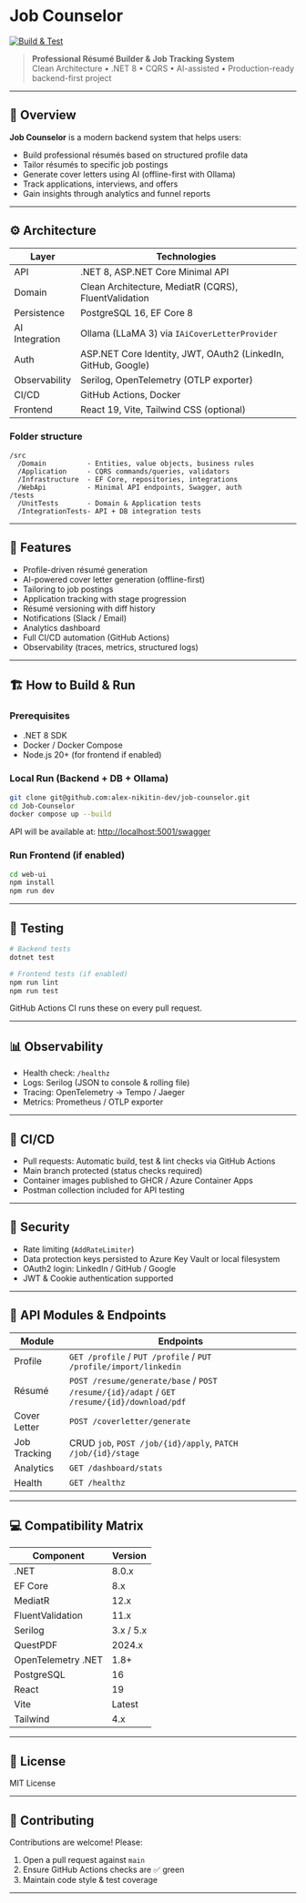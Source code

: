 # Job Counselor

[![Build & Test](https://github.com/alex-nikitin-dev/job-counselor/actions/workflows/ci.yml/badge.svg)]([https://github.com/YOUR_REPO/actions/workflows/ci.yml](https://github.com/alex-nikitin-dev/job-counselor/actions/workflows/ci.yml))

> **Professional Résumé Builder & Job Tracking System**  
> Clean Architecture • .NET 8 • CQRS • AI-assisted • Production-ready backend-first project

---

## 📌 Overview

**Job Counselor** is a modern backend system that helps users:

- Build professional résumés based on structured profile data
- Tailor résumés to specific job postings
- Generate cover letters using AI (offline-first with Ollama)
- Track applications, interviews, and offers
- Gain insights through analytics and funnel reports

---

## ⚙️ Architecture

| Layer          | Technologies                                |
|----------------|--------------------------------------------|
| API            | .NET 8, ASP.NET Core Minimal API            |
| Domain         | Clean Architecture, MediatR (CQRS), FluentValidation |
| Persistence    | PostgreSQL 16, EF Core 8                    |
| AI Integration | Ollama (LLaMA 3) via `IAiCoverLetterProvider` |
| Auth           | ASP.NET Core Identity, JWT, OAuth2 (LinkedIn, GitHub, Google) |
| Observability  | Serilog, OpenTelemetry (OTLP exporter)      |
| CI/CD          | GitHub Actions, Docker                      |
| Frontend       | React 19, Vite, Tailwind CSS (optional)     |

### Folder structure

```text
/src
  /Domain          - Entities, value objects, business rules
  /Application     - CQRS commands/queries, validators
  /Infrastructure  - EF Core, repositories, integrations
  /WebApi          - Minimal API endpoints, Swagger, auth
/tests
  /UnitTests       - Domain & Application tests
  /IntegrationTests- API + DB integration tests
```

---

## 🚀 Features

- Profile-driven résumé generation  
- AI-powered cover letter generation (offline-first)  
- Tailoring to job postings  
- Application tracking with stage progression  
- Résumé versioning with diff history  
- Notifications (Slack / Email)  
- Analytics dashboard  
- Full CI/CD automation (GitHub Actions)  
- Observability (traces, metrics, structured logs)  

---

## 🏗️ How to Build & Run

### Prerequisites

- .NET 8 SDK
- Docker / Docker Compose
- Node.js 20+ (for frontend if enabled)

### Local Run (Backend + DB + Ollama)

```bash
git clone git@github.com:alex-nikitin-dev/job-counselor.git
cd Job-Counselor
docker compose up --build
```

API will be available at: [http://localhost:5001/swagger](http://localhost:5001/swagger)

### Run Frontend (if enabled)

```bash
cd web-ui
npm install
npm run dev
```

---

## 🧪 Testing

```bash
# Backend tests
dotnet test

# Frontend tests (if enabled)
npm run lint
npm run test
```

GitHub Actions CI runs these on every pull request.

---

## 📊 Observability

- Health check: `/healthz`
- Logs: Serilog (JSON to console & rolling file)
- Tracing: OpenTelemetry → Tempo / Jaeger
- Metrics: Prometheus / OTLP exporter

---

## 🔄 CI/CD

- Pull requests: Automatic build, test & lint checks via GitHub Actions
- Main branch protected (status checks required)
- Container images published to GHCR / Azure Container Apps
- Postman collection included for API testing

---

## 🔐 Security

- Rate limiting (`AddRateLimiter`)
- Data protection keys persisted to Azure Key Vault or local filesystem
- OAuth2 login: LinkedIn / GitHub / Google
- JWT & Cookie authentication supported

---

## 🧭 API Modules & Endpoints

| Module         | Endpoints |
|----------------|-----------|
| Profile        | `GET /profile` / `PUT /profile` / `PUT /profile/import/linkedin` |
| Résumé         | `POST /resume/generate/base` / `POST /resume/{id}/adapt` / `GET /resume/{id}/download/pdf` |
| Cover Letter   | `POST /coverletter/generate` |
| Job Tracking   | CRUD `job`, `POST /job/{id}/apply`, `PATCH /job/{id}/stage` |
| Analytics      | `GET /dashboard/stats` |
| Health         | `GET /healthz` |

---

## 💻 Compatibility Matrix

| Component          | Version |
|--------------------|---------|
| .NET               | 8.0.x   |
| EF Core            | 8.x     |
| MediatR            | 12.x    |
| FluentValidation   | 11.x    |
| Serilog            | 3.x / 5.x |
| QuestPDF           | 2024.x  |
| OpenTelemetry .NET | 1.8+    |
| PostgreSQL         | 16      |
| React              | 19      |
| Vite               | Latest  |
| Tailwind           | 4.x     |

---

## 📜 License

MIT License

---

## 🤝 Contributing

Contributions are welcome! Please:

1. Open a pull request against `main`
2. Ensure GitHub Actions checks are ✅ green
3. Maintain code style & test coverage

---
